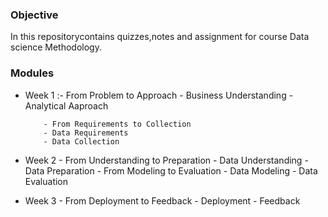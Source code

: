 ### Objective 
In this repositorycontains quizzes,notes and assignment for course Data science Methodology.

### Modules 

- Week 1 :- From Problem to Approach
          - Business Understanding 
          - Analytical Aaproach 

          - From Requirements to Collection 
          - Data Requirements 
          - Data Collection

- Week 2  - From Understanding to Preparation 
          - Data Understanding 
          - Data Preparation
          - From Modeling to Evaluation 
          - Data Modeling 
          - Data Evaluation 

- Week 3  - From Deployment to Feedback 
          - Deployment 
          - Feedback 
